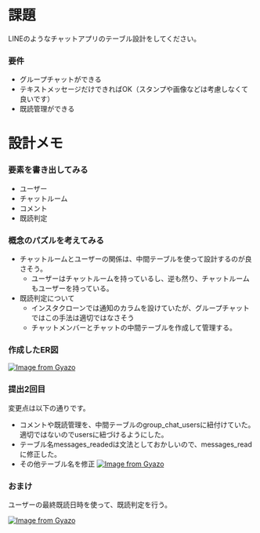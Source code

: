 # 課題
LINEのようなチャットアプリのテーブル設計をしてください。

### 要件
- グループチャットができる
- テキストメッセージだけできればOK（スタンプや画像などは考慮しなくて良いです）
- 既読管理ができる

# 設計メモ
### 要素を書き出してみる
- ユーザー
- チャットルーム
- コメント
- 既読判定

### 概念のパズルを考えてみる
- チャットルームとユーザーの関係は、中間テーブルを使って設計するのが良さそう。
  - ユーザーはチャットルームを持っているし、逆も然り、チャットルームもユーザーを持っている。
- 既読判定について
  - インスタクローンでは通知のカラムを設けていたが、グループチャットではこの手法は適切ではなさそう
  - チャットメンバーとチャットの中間テーブルを作成して管理する。

### 作成したER図
[![Image from Gyazo](https://i.gyazo.com/6630585e768712d8caecb9b11c6225c4.png)](https://gyazo.com/6630585e768712d8caecb9b11c6225c4)

### 提出2回目
変更点は以下の通りです。

- コメントや既読管理を、中間テーブルのgroup_chat_usersに紐付けていた。適切ではないのでusersに紐づけるようにした。
- テーブル名messages_readedは文法としておかしいので、messages_readに修正した。
- その他テーブル名を修正
[![Image from Gyazo](https://i.gyazo.com/68a8ce18c32dcbd0a83ceb3cf9be05a6.png)](https://gyazo.com/68a8ce18c32dcbd0a83ceb3cf9be05a6)

### おまけ
ユーザーの最終既読日時を使って、既読判定を行う。

[![Image from Gyazo](https://i.gyazo.com/d75cabaf41b99eedfa00ee60f3132332.png)](https://gyazo.com/d75cabaf41b99eedfa00ee60f3132332)
